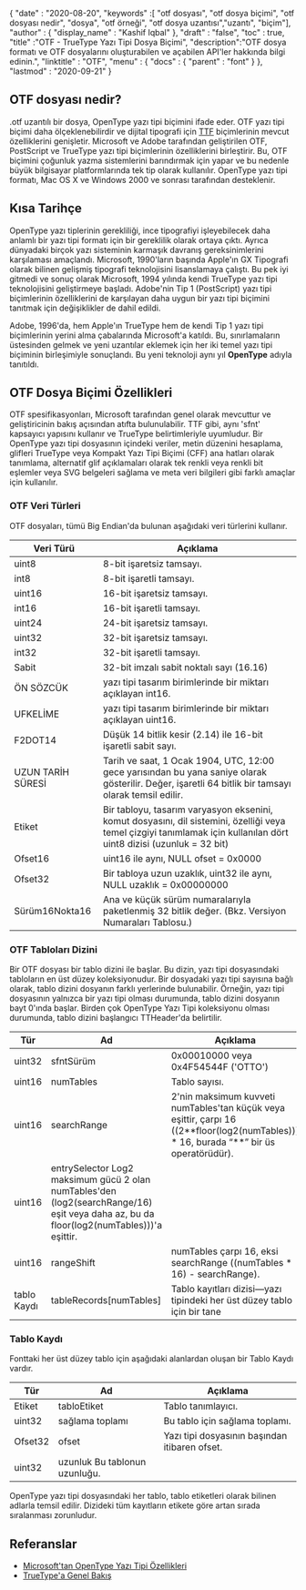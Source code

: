 {
  "date" : "2020-08-20",
  "keywords" :[ "otf dosyası", "otf dosya biçimi", "otf dosyası nedir", "dosya", "otf örneği", "otf dosya uzantısı","uzantı", "biçim"],
  "author" : {
    "display_name" : "Kashif Iqbal"
},
  "draft" : "false",
  "toc" : true,
  "title" :"OTF - TrueType Yazı Tipi Dosya Biçimi",
  "description":"OTF dosya formatı ve OTF dosyalarını oluşturabilen ve açabilen API'ler hakkında bilgi edinin.",
  "linktitle" : "OTF",
  "menu" : {
    "docs" : {
      "parent" : "font"
}
},
  "lastmod" : "2020-09-21"
}

## OTF dosyası nedir?

.otf uzantılı bir dosya, OpenType yazı tipi biçimini ifade eder. OTF yazı tipi biçimi daha ölçeklenebilirdir ve dijital tipografi için [TTF](/tr/font/ttf/) biçimlerinin mevcut özelliklerini genişletir. Microsoft ve Adobe tarafından geliştirilen OTF, PostScript ve TrueType yazı tipi biçimlerinin özelliklerini birleştirir. Bu, OTF biçimini çoğunluk yazma sistemlerini barındırmak için yapar ve bu nedenle büyük bilgisayar platformlarında tek tip olarak kullanılır. OpenType yazı tipi formatı, Mac OS X ve Windows 2000 ve sonrası tarafından desteklenir.

## Kısa Tarihçe

OpenType yazı tiplerinin gerekliliği, ince tipografiyi işleyebilecek daha anlamlı bir yazı tipi formatı için bir gereklilik olarak ortaya çıktı. Ayrıca dünyadaki birçok yazı sisteminin karmaşık davranış gereksinimlerini karşılaması amaçlandı. Microsoft, 1990'ların başında Apple'ın GX Tipografi olarak bilinen gelişmiş tipografi teknolojisini lisanslamaya çalıştı. Bu pek iyi gitmedi ve sonuç olarak Microsoft, 1994 yılında kendi TrueType yazı tipi teknolojisini geliştirmeye başladı. Adobe'nin Tip 1 (PostScript) yazı tipi biçimlerinin özelliklerini de karşılayan daha uygun bir yazı tipi biçimini tanıtmak için değişiklikler de dahil edildi.

Adobe, 1996'da, hem Apple'ın TrueType hem de kendi Tip 1 yazı tipi biçimlerinin yerini alma çabalarında Microsoft'a katıldı. Bu, sınırlamaların üstesinden gelmek ve yeni uzantılar eklemek için her iki temel yazı tipi biçiminin birleşimiyle sonuçlandı. Bu yeni teknoloji aynı yıl **OpenType** adıyla tanıtıldı.

## OTF Dosya Biçimi Özellikleri

OTF spesifikasyonları, Microsoft tarafından genel olarak mevcuttur ve geliştiricinin bakış açısından atıfta bulunulabilir. TTF gibi, aynı 'sfnt' kapsayıcı yapısını kullanır ve TrueType belirtimleriyle uyumludur. Bir OpenType yazı tipi dosyasının içindeki veriler, metin düzenini hesaplama, glifleri TrueType veya Kompakt Yazı Tipi Biçimi (CFF) ana hatları olarak tanımlama, alternatif glif açıklamaları olarak tek renkli veya renkli bit eşlemler veya SVG belgeleri sağlama ve meta veri bilgileri gibi farklı amaçlar için kullanılır.

### OTF Veri Türleri
OTF dosyaları, tümü Big Endian'da bulunan aşağıdaki veri türlerini kullanır.

|Veri Türü| Açıklama|
---|---|
|uint8| 8-bit işaretsiz tamsayı.|
|int8| 8-bit işaretli tamsayı.|
|uint16| 16-bit işaretsiz tamsayı.|
|int16| 16-bit işaretli tamsayı.|
|uint24| 24-bit işaretsiz tamsayı.|
|uint32| 32-bit işaretsiz tamsayı.|
|int32| 32-bit işaretli tamsayı.|
|Sabit| 32-bit imzalı sabit noktalı sayı (16.16)|
|ÖN SÖZCÜK| yazı tipi tasarım birimlerinde bir miktarı açıklayan int16.|
|UFKELİME| yazı tipi tasarım birimlerinde bir miktarı açıklayan uint16.|
|F2DOT14| Düşük 14 bitlik kesir (2.14) ile 16-bit işaretli sabit sayı.|
|UZUN TARİH SÜRESİ| Tarih ve saat, 1 Ocak 1904, UTC, 12:00 gece yarısından bu yana saniye olarak gösterilir. Değer, işaretli 64 bitlik bir tamsayı olarak temsil edilir.|
|Etiket| Bir tabloyu, tasarım varyasyon eksenini, komut dosyasını, dil sistemini, özelliği veya temel çizgiyi tanımlamak için kullanılan dört uint8 dizisi (uzunluk = 32 bit)|
|Ofset16| uint16 ile aynı, NULL ofset = 0x0000|
|Ofset32| Bir tabloya uzun uzaklık, uint32 ile aynı, NULL uzaklık = 0x00000000|
|Sürüm16Nokta16| Ana ve küçük sürüm numaralarıyla paketlenmiş 32 bitlik değer. (Bkz. Versiyon Numaraları Tablosu.)|

### OTF Tabloları Dizini

Bir OTF dosyası bir tablo dizini ile başlar. Bu dizin, yazı tipi dosyasındaki tabloların en üst düzey koleksiyonudur. Bir dosyadaki yazı tipi sayısına bağlı olarak, tablo dizini dosyanın farklı yerlerinde bulunabilir. Örneğin, yazı tipi dosyasının yalnızca bir yazı tipi olması durumunda, tablo dizini dosyanın bayt 0'ında başlar. Birden çok OpenType Yazı Tipi koleksiyonu olması durumunda,
tablo dizini başlangıcı TTHeader'da belirtilir.

|Tür |Ad |Açıklama|
---|---|---|
|uint32 |sfntSürüm| 0x00010000 veya 0x4F54544F ('OTTO')|
|uint16| numTables |Tablo sayısı.|
|uint16| searchRange |2'nin maksimum kuvveti numTables'tan küçük veya eşittir, çarpı 16 ((2\**floor(log2(numTables))) * 16, burada “**” bir üs operatörüdür).|
|uint16 |entrySelector Log2 maksimum gücü 2 olan numTables'den (log2(searchRange/16) eşit veya daha az, bu da floor(log2(numTables)))'a eşittir.|
|uint16 |rangeShift |numTables çarpı 16, eksi searchRange ((numTables * 16) - searchRange).|
|tablo Kaydı| tableRecords[numTables] |Tablo kayıtları dizisi—yazı tipindeki her üst düzey tablo için bir tane|


### Tablo Kaydı

Fonttaki her üst düzey tablo için aşağıdaki alanlardan oluşan bir Tablo Kaydı vardır.

|Tür| Ad| Açıklama|
---|---|---|
|Etiket| tabloEtiket| Tablo tanımlayıcı.|
|uint32| sağlama toplamı| Bu tablo için sağlama toplamı.|
|Ofset32| ofset| Yazı tipi dosyasının başından itibaren ofset.|
|uint32| uzunluk Bu tablonun uzunluğu.|

OpenType yazı tipi dosyasındaki her tablo, tablo etiketleri olarak bilinen adlarla temsil edilir. Dizideki tüm kayıtların etikete göre artan sırada sıralanması zorunludur.

## Referanslar
* [Microsoft'tan OpenType Yazı Tipi Özellikleri](https://learn.microsoft.com/en-us/typography/opentype/spec/overview)
* [TrueType'a Genel Bakış](https://learn.microsoft.com/en-us/typography/truetype/)


